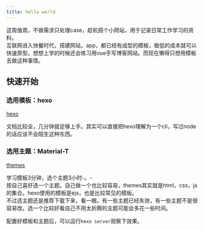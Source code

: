 ```yaml
---
title: hello world
---
```


这周值周，不做需求只处理case，趁机搭个小网站，用于记录日常工作学习的资料。  
互联网进入快餐时代，搭建网站，app，都已经有成型的模板，极低的成本就可以快速原型。想想上学的时候还会练习用vue手写博客网站。而现在懒得只想用模板去做这种事情。

## 快速开始

### 选用模板：hexo

[hexo](https://hexo.io/zh-cn/docs/index.html)

文档比较全，几分钟就足够上手。其实可以直接把hexo理解为一个cli，写过node的话应该不会陌生这种东西。

### 选用主题：Material-T

[themes](https://hexo.io/themes/)

学习模板3分钟，选个主题3小时-。-  
按自己喜好选一个主题。自己做一个也比较容易，themes其实就是html，css，js的集合。hexo使用的模板是ejs，也是比较常见的模板。   
不过选主题还是推荐下载下来，看一眼。有一些主题已经失效，有一些主题不是很容易改。选一个比较好看自己不用太折腾的主题可能会多花一些时间。

配置好模板和主题后，可以运行`hexo server`观察下效果。


